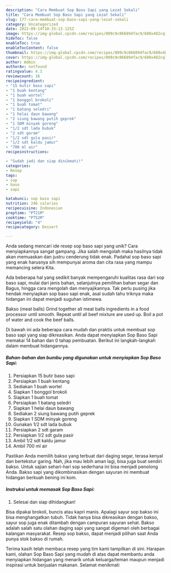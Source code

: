 ```yaml
---
description: "Cara Membuat Sop Baso Sapi yang Lezat Sekali"
title: "Cara Membuat Sop Baso Sapi yang Lezat Sekali"
slug: 177-cara-membuat-sop-baso-sapi-yang-lezat-sekali
category: Uncategorized
date: 2022-09-14T10:33:13.125Z
image: https://img-global.cpcdn.com/recipes/809c9c066894fac9/680x482cq70/sop-baso-sapi-foto-resep-utama.jpg
hideToc: false
enableToc: true
enableTocContent: false
thumbnail: https://img-global.cpcdn.com/recipes/809c9c066894fac9/680x482cq70/sop-baso-sapi-foto-resep-utama.jpg
cover: https://img-global.cpcdn.com/recipes/809c9c066894fac9/680x482cq70/sop-baso-sapi-foto-resep-utama.jpg
author: Admin
authorAv: notfound
ratingvalue: 4.1
reviewcount: 16
recipeingredient:
- "15 butir baso sapi"
- "1 buah kentang"
- "1 buah wortel"
- "1 bonggol brokoli"
- "1 buah tomat"
- "1 batang seledri"
- "1 helai daun bawang"
- "2 siung bawang putih geprek"
- "1 SDM minyak goreng"
- "1/2 sdt lada bubuk"
- "2 sdt garam"
- "1/2 sdt gula pasir"
- "1/2 sdt kaldu jamur"
- "700 ml air"
recipeinstructions:

- "Sudah jadi dan siap dinikmati!"
categories:
- Resep
tags:
- sop
- baso
- sapi

katakunci: sop baso sapi 
nutrition: 246 calories
recipecuisine: Indonesian
preptime: "PT21M"
cooktime: "PT52M"
recipeyield: "4"
recipecategory: Dessert

---
```





Anda sedang mencari ide resep sop baso sapi yang unik? Cara menyiapkannya sangat gampang. Jika salah mengolah maka hasilnya tidak akan memuaskan dan justru cenderung tidak enak. Padahal sop baso sapi yang enak harusnya sih mempunyai aroma dan cita rasa yang mampu memancing selera Kita.





Ada beberapa hal yang sedikit banyak mempengaruhi kualitas rasa dari sop baso sapi, mulai dari jenis bahan, selanjutnya pemilihan bahan segar dan Bagus, hingga cara mengolah dan menyajikannya. Tak perlu pusing jika hendak menyiapkan sop baso sapi enak,      asal sudah tahu triknya maka hidangan ini dapat menjadi suguhan istimewa.














Bakso (meat balls) Grind together all meat balls ingredients in a food processor until smooth. Repeat until all beef mixture are used up. Boil a pot of water and cook the beef balls.






Di bawah ini ada beberapa cara mudah dan praktis untuk membuat sop baso sapi yang siap dikreasikan. Anda dapat menyiapkan Sop Baso Sapi memakai 14 bahan dan 0 tahap pembuatan. Berikut ini langkah-langkah dalam membuat hidangannya.

<!--inarticleads1-->

##### Bahan-bahan dan bumbu yang digunakan untuk menyiapkan Sop Baso Sapi:

1. Persiapkan 15 butir baso sapi
1. Persiapkan 1 buah kentang
1. Sediakan 1 buah wortel
1. Siapkan 1 bonggol brokoli
1. Siapkan 1 buah tomat
1. Persiapkan 1 batang seledri
1. Siapkan 1 helai daun bawang
1. Sediakan 2 siung bawang putih geprek
1. Siapkan 1 SDM minyak goreng
1. Gunakan 1/2 sdt lada bubuk
1. Persiapkan 2 sdt garam
1. Persiapkan 1/2 sdt gula pasir
1. Ambil 1/2 sdt kaldu jamur
1. Ambil 700 ml air


Pastikan Anda memilih bakso yang terbuat dari daging segar, terasa kenyal dan bertekstur garing. Nah, jika mau lebih aman lagi, bisa juga buat sendiri bakso. Untuk sajian sehari-hari sop sederhana ini bisa menjadi penolong Anda. Bakso sapi yang dikombinasikan dengan sayuran ini membuat hidangan berkuah bening ini kom. 

<!--inarticleads2-->

##### Instruksi untuk memasak Sop Baso Sapi:


1. Selesai dan siap dihidangkan!

Bisa dipakai brokoli, buncis atau kapri manis. Apalagi sayur sop bakso ini bisa menghangatkan tubuh. Tidak hanya bisa dikreasikan dengan bakso, sayur sop juga enak ditambah dengan campuran sayuran sehat. Bakso adalah salah satu olahan daging sapi yang sangat digemari oleh berbagai kalangan masyarakat. Resep sop bakso, dapat menjadi pilihan saat Anda punya stok bakso di rumah. 

Terima kasih telah membaca resep yang tim kami tampilkan di sini. Harapan kami, olahan Sop Baso Sapi yang mudah di atas dapat membantu anda menyiapkan hidangan yang menarik untuk keluarga/teman maupun menjadi inspirasi untuk berjualan makanan. Selamat menikmati
